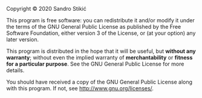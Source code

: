 Copyright © 2020 Sandro Stikić

This program is free software: you can redistribute it and/or modify
it under the terms of the GNU General Public License as published by
the Free Software Foundation, either version 3 of the License, or
(at your option) any later version.

This program is distributed in the hope that it will be useful,
but **without any warranty**; without even the implied warranty of
**merchantability** or **fitness for a particular purpose**. See the
GNU General Public License for more details.

You should have received a copy of the GNU General Public License
along with this program. If not, see <http://www.gnu.org/licenses/>.
